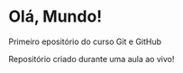 # Olá, Mundo!
Primeiro epositório do curso Git e GitHub

Repositório criado durante uma aula ao vivo!

